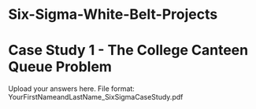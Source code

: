 # Six-Sigma-White-Belt-Projects

# Case Study 1 - The College Canteen Queue Problem
Upload your answers here. File format: YourFirstNameandLastName_SixSigmaCaseStudy.pdf
